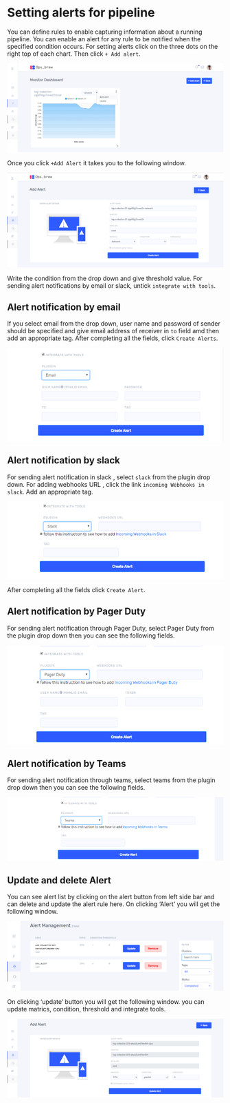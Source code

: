 # Setting alerts for pipeline

You can define rules to enable capturing information about a running pipeline. You can enable an alert for any rule to be notified when the specified condition occurs. For setting alerts click on the three dots on the right top of  each chart. Then click `+ Add alert`.

![alert](_assets/63setting-alert.png)

Once you click `+Add Alert` it takes you to the following window. 

![alert](_assets/64create-alert.png)

Write the condition from the drop down and give threshold value. For sending alert notifications by email or slack, untick `integrate with tools`.

## Alert notification by email  

If you select email from the drop down, user name and password of sender should be specified and give email address of receiver in `to` field amd then add an appropriate tag. After completing all the fields, click `Create Alerts`.

![alert](_assets/65email-alert.png)

## Alert notification by slack 

For sending alert notification in slack , select `slack` from the  plugin drop down. For adding webhooks URL , click the link `incoming Webhooks in slack`. Add an appropriate tag.

![alert](_assets/66slack-alert.png)

After completing all the fields click `Create Alert`.

## Alert notification by Pager Duty 

For sending alert notification through Pager Duty, select Pager Duty from the plugin drop down then you can see the following fields. 

![alert](_assets/67pager-alert.png)

## Alert notification by Teams 

For sending alert notification through teams, select teams from the plugin drop down then you can see the following fields. 

![alert](_assets/68teams-alert.png)

## Update and delete Alert  

You can see alert list by clicking on the alert button from left side bar and can delete and update the alert rule here. On clicking ‘Alert’ you will get the following window. 

![alert](_assets/69update-alert.png)

On clicking ‘update’ button you will get the following window. you can update matrics, condition, threshold and integrate tools. 

![alert](_assets/70update-alert.png)